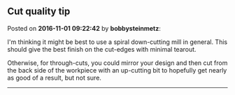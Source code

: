 ## Cut quality tip
Posted on **2016-11-01 09:22:42** by **bobbysteinmetz**:

I'm thinking it might be best to use a spiral down-cutting mill in general. This should give the best finish on the cut-edges with minimal tearout. 



Otherwise, for through-cuts, you could mirror your design and then cut from the back side of the workpiece with an up-cutting bit to hopefully get nearly as good of a result, but not sure.

---

